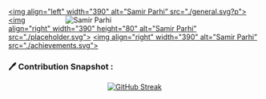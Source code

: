 [<img align="left" width="390" alt="Samir Parhi” src="./general.svg?p">](#)
[<img align="right" width="390" alt="Samir Parhi" src="./medias.svg?p">](#)
[<img align="right" width="390" height="80" alt="Samir Parhi” src="./placeholder.svg">](#)
[<img align="right" width="390" alt="Samir Parhi” src="./achievements.svg">](#)

### 🖊️ Contribution Snapshot :
<p align="center">
 <a href="https://git.io/streak-stats"><img src="https://streak-stats.demolab.com?user=samirparhi-dev&theme=graywhite&date_format=j%20M%5B%20Y%5D&card_width=600&ring=EB5454&background=45%2CEBDBCD%2CEBE6E2" alt="GitHub Streak" /></a>
</p>

</p>
